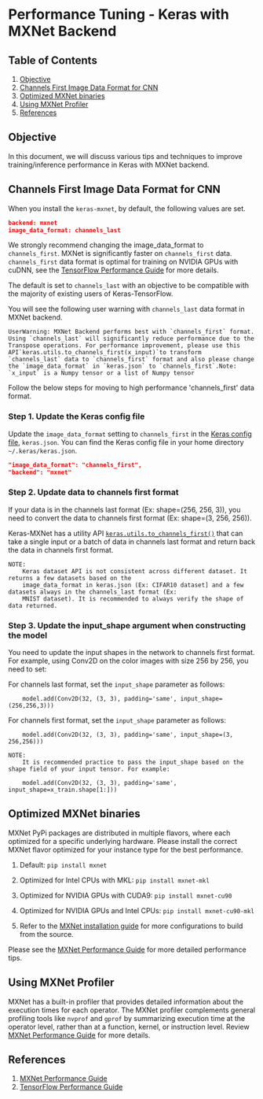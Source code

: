 # Performance Tuning - Keras with MXNet Backend

## Table of Contents
1. [Objective](#objective)
2. [Channels First Image Data Format for CNN](#channels-first-image-data-format-for-cnn)
3. [Optimized MXNet binaries](#optimized-mxnet-binaries)
4. [Using MXNet Profiler](#using-mxnet-profiler)
5. [References](#references)

## Objective
In this document, we will discuss various tips and techniques to improve training/inference performance in Keras with MXNet backend.

## Channels First Image Data Format for CNN

When you install the `keras-mxnet`, by default, the following values are set.

```json
backend: mxnet
image_data_format: channels_last
```

We strongly recommend changing the image_data_format to `channels_first`. MXNet is significantly faster on 
`channels_first` data. `channels_first` data format is optimal for training on NVIDIA GPUs with cuDNN, see 
the [TensorFlow Performance Guide](https://www.tensorflow.org/performance/performance_guide#data_formats) for more 
details.

The default is set to `channels_last` with an objective to be compatible with the majority of existing users of 
Keras-TensorFlow.

You will see the following user warning with `channels_last` data format in MXNet backend.

```
UserWarning: MXNet Backend performs best with `channels_first` format. Using `channels_last` will significantly reduce performance due to the Transpose operations. For performance improvement, please use this API`keras.utils.to_channels_first(x_input)`to transform `channels_last` data to `channels_first` format and also please change the `image_data_format` in `keras.json` to `channels_first`.Note: `x_input` is a Numpy tensor or a list of Numpy tensor
```

Follow the below steps for moving to high performance 'channels_first' data format.

### Step 1. Update the Keras config file

Update the `image_data_format` setting to `channels_first` in the [Keras config file](https://keras.io/backend/#kerasjson-details), `keras.json`. You can find the Keras config file in your home directory `~/.keras/keras.json`.

```json
"image_data_format": "channels_first", 
"backend": "mxnet"
```

### Step 2. Update data to channels first format

If your data is in the channels last format (Ex: shape=(256, 256, 3)), you need to convert the data to channels first format (Ex: shape=(3, 256, 256)). 

Keras-MXNet has a utility API [`keras.utils.to_channels_first()`](https://github.com/awslabs/keras-apache-mxnet/blob/master/keras/utils/np_utils.py#L55) that can take a single input or a batch of data in channels last format and return back the data in channels first format.


```
NOTE:
    Keras dataset API is not consistent across different dataset. It returns a few datasets based on the 
    image_data_format in keras.json (Ex: CIFAR10 dataset] and a few datasets always in the channels_last format (Ex: 
    MNIST dataset). It is recommended to always verify the shape of data returned.
```

### Step 3. Update the input_shape argument when constructing the model

You need to update the input shapes in the network to channels first format. For example, using Conv2D on the color 
images with size 256 by 256, you need to set:

For channels last format, set the `input_shape` parameter as follows:

```
    model.add(Conv2D(32, (3, 3), padding='same', input_shape=(256,256,3)))
```

For channels first format, set the `input_shape` parameter as follows:

```
    model.add(Conv2D(32, (3, 3), padding='same', input_shape=(3, 256,256)))
```

```
NOTE:
    It is recommended practice to pass the input_shape based on the shape field of your input tensor. For example:
    
    model.add(Conv2D(32, (3, 3), padding='same', input_shape=x_train.shape[1:]))

```

## Optimized MXNet binaries

MXNet PyPi packages are distributed in multiple flavors, where each optimized for a specific underlying hardware. 
Please install the correct MXNet flavor optimized for your instance type for the best performance.

1. Default: `pip install mxnet`
 
2. Optimized for Intel CPUs with MKL: `pip install mxnet-mkl`

3. Optimized for NVIDIA GPUs with CUDA9: `pip install mxnet-cu90` 

4. Optimized for NVIDIA GPUs and Intel CPUs: `pip install mxnet-cu90-mkl`

5. Refer to the [MXNet installation guide](https://mxnet.incubator.apache.org/install/index.html) for more 
configurations to build from the source.

Please see the [MXNet Performance Guide](https://mxnet.incubator.apache.org/faq/perf.html) for more detailed 
performance tips.

## Using MXNet Profiler

MXNet has a built-in profiler that provides detailed information about the execution times for each operator. The MXNet 
profiler complements general profiling tools like `nvprof` and `gprof` by summarizing execution time at the operator 
level, rather than at a function, kernel, or instruction level. Review [MXNet Performance Guide](https://mxnet.incubator.apache.org/faq/perf.html) for more details.

## References
1. [MXNet Performance Guide](https://mxnet.incubator.apache.org/faq/perf.html)
2. [TensorFlow Performance Guide](https://www.tensorflow.org/performance/performance_guide#data_formats)

